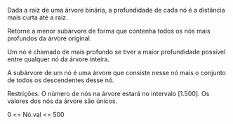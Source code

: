 Dada a raiz de uma árvore binária, a profundidade de cada nó é a distância mais curta até a raiz.

Retorne a menor subárvore de forma que contenha todos os nós mais profundos da árvore original.

Um nó é chamado de mais profundo se tiver a maior profundidade possível entre qualquer nó da árvore inteira.

A subárvore de um nó é uma árvore que consiste nesse nó mais o conjunto de todos os descendentes desse nó.

Restrições:
    O número de nós na árvore estará no intervalo [1.500].
    Os valores dos nós da árvore são únicos.

0 <= Nó.val <= 500
